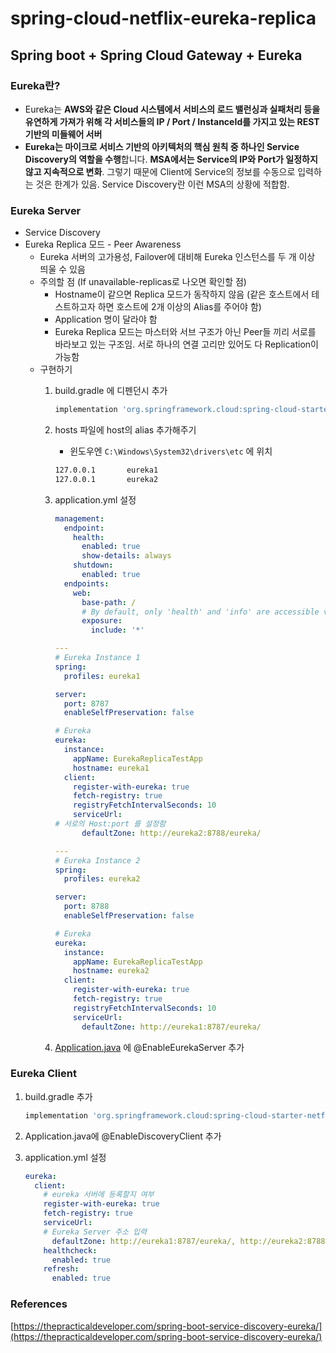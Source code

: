 # spring-cloud-netflix-eureka-replica

## Spring boot + Spring Cloud Gateway + Eureka

### Eureka란?

- Eureka는 **AWS와 같은 Cloud 시스템에서 서비스의 로드 밸런싱과 실패처리 등을 유연하게 가져가 위해 각 서비스들의 IP / Port / InstanceId를 가지고 있는 REST 기반의 미들웨어 서버**
- **Eureka는 마이크로 서비스 기반의 아키텍처의 핵심 원칙 중 하나인 Service Discovery의 역할을 수행**합니다. **MSA에서는 Service의 IP와 Port가 일정하지 않고 지속적으로 변화**. 그렇기 때문에 Client에 Service의 정보를 수동으로 입력하는 것은 한계가 있음. Service Discovery란 이런 MSA의 상황에 적합함.

### Eureka Server

- Service Discovery
- Eureka Replica 모드 - Peer Awareness
    - Eureka 서버의 고가용성, Failover에 대비해 Eureka 인스턴스를 두 개 이상 띄울 수 있음
    - 주의할 점 (If unavailable-replicas로 나오면 확인할 점)
        - Hostname이 같으면 Replica 모드가 동작하지 않음 (같은 호스트에서 테스트하고자 하면 호스트에 2개 이상의 Alias를 주어야 함)
        - Application 명이 달라야 함
        - Eureka Replica 모드는 마스터와 서브 구조가 아닌 Peer들 끼리 서로를 바라보고 있는 구조임. 서로 하나의 연결 고리만 있어도 다 Replication이 가능함
    - 구현하기
        1. build.gradle 에 디펜던시 추가
            
            ```groovy
            implementation 'org.springframework.cloud:spring-cloud-starter-netflix-eureka-server'
            ```
            
        2. hosts 파일에 host의 alias 추가해주기
            - 윈도우엔 `C:\Windows\System32\drivers\etc` 에 위치
            
            ```html
            127.0.0.1       eureka1
            127.0.0.1       eureka2
            ```
            
        3. application.yml 설정
            
            ```yaml
            management:
              endpoint:
                health:
                  enabled: true
                  show-details: always
                shutdown:
                  enabled: true
              endpoints:
                web:
                  base-path: /
                  # By default, only 'health' and 'info' are accessible via web
                  exposure:
                    include: '*'
            
            ---
            # Eureka Instance 1
            spring:
              profiles: eureka1
            
            server:
              port: 8787
              enableSelfPreservation: false
            
            # Eureka
            eureka:
              instance:
                appName: EurekaReplicaTestApp
                hostname: eureka1
              client:
                register-with-eureka: true
                fetch-registry: true
                registryFetchIntervalSeconds: 10
                serviceUrl:
           # 서로의 Host:port 를 설정함
                  defaultZone: http://eureka2:8788/eureka/
            
            ---
            # Eureka Instance 2
            spring:
              profiles: eureka2
            
            server:
              port: 8788
              enableSelfPreservation: false
            
            # Eureka
            eureka:
              instance:
                appName: EurekaReplicaTestApp
                hostname: eureka2
              client:
                register-with-eureka: true
                fetch-registry: true
                registryFetchIntervalSeconds: 10
                serviceUrl:
                  defaultZone: http://eureka1:8787/eureka/
            ```
            
        4. [Application.java](http://Application.java) 에 @EnableEurekaServer 추가

### Eureka Client

1. build.gradle 추가
    
    ```groovy
    implementation 'org.springframework.cloud:spring-cloud-starter-netflix-eureka-client'
    ```
    
2. Application.java에 @EnableDiscoveryClient 추가
3. application.yml 설정
    
    ```yaml
    eureka:
      client:
        # eureka 서버에 등록할지 여부
        register-with-eureka: true
        fetch-registry: true
        serviceUrl:
    	# Eureka Server 주소 입력
          defaultZone: http://eureka1:8787/eureka/, http://eureka2:8788/eureka/
        healthcheck:
          enabled: true
        refresh:
          enabled: true
    ```
    

### References

[https://thepracticaldeveloper.com/spring-boot-service-discovery-eureka/](https://thepracticaldeveloper.com/spring-boot-service-discovery-eureka/)
